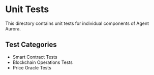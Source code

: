 # Unit Tests

This directory contains unit tests for individual components of Agent Aurora.

## Test Categories
- Smart Contract Tests
- Blockchain Operations Tests
- Price Oracle Tests

